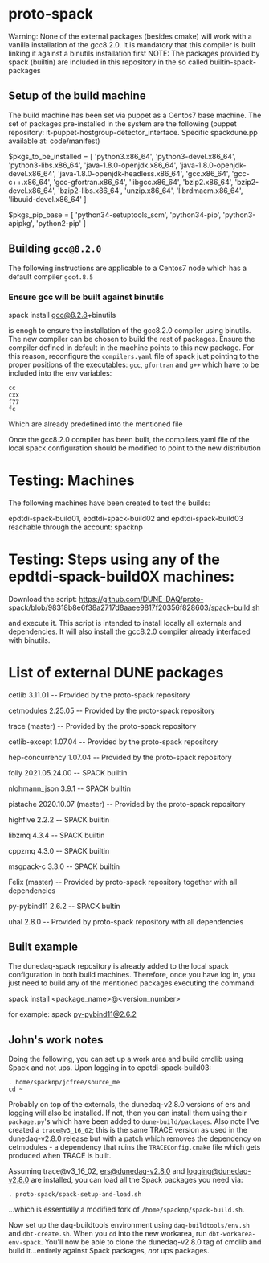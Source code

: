 # proto-spack
Warning: None of the external packages (besides cmake) will work with a vanilla installation of the gcc8.2.0. It is mandatory that this compiler is built linking it against a binutils installation first
NOTE: The packages provided by spack (builtin) are included in this repository in the so called builtin-spack-packages

## Setup of the build machine
The build machine has been set via puppet as a Centos7 base machine. The set of packages pre-installed in the system are the following (puppet repository: it-puppet-hostgroup-detector_interface. Specific spackdune.pp available at: code/manifest)

$pkgs_to_be_installed = [ 'python3.x86_64', 'python3-devel.x86_64', 'python3-libs.x86_64', 'java-1.8.0-openjdk.x86_64', 'java-1.8.0-openjdk-devel.x86_64', 'java-1.8.0-openjdk-headless.x86_64', 'gcc.x86_64', 'gcc-c++.x86_64', 'gcc-gfortran.x86_64', 'libgcc.x86_64', 
'bzip2.x86_64', 'bzip2-devel.x86_64', 'bzip2-libs.x86_64', 'unzip.x86_64', 'librdmacm.x86_64', 'libuuid-devel.x86_64' ]

$pkgs_pip_base = [ 'python34-setuptools_scm', 'python34-pip', 'python3-apipkg', 'python2-pip' ]


## Building `gcc@8.2.0`
The following instructions are applicable to a Centos7 node which has a default compiler `gcc4.8.5`
### Ensure gcc will be built against binutils
spack install gcc@8.2.8+binutils 

is enogh to ensure the installation of the gcc8.2.0 compiler using binutils.   
The new compiler can be chosen to build the rest of packages. Ensure the compiler defined in default in the machine points to this new package. For this reason, reconfigure the `compilers.yaml` file of spack just pointing to the proper positions of the executables: `gcc`, `gfortran` and `g++` which have to be included into the env variables:
```
cc
cxx
f77
fc
```
Which are already predefined into the mentioned file

Once the gcc8.2.0 compiler has been built, the compilers.yaml file of the local spack configuration should be modified to point to the new distribution 

# Testing: Machines
The following machines have been created to test the builds:

epdtdi-spack-build01, epdtdi-spack-build02 and epdtdi-spack-build03 reachable through the account: spacknp

# Testing: Steps using any of the epdtdi-spack-build0X machines:

Download the script: https://github.com/DUNE-DAQ/proto-spack/blob/98318b8e6f38a2717d8aaee9817f20356f828603/spack-build.sh

and execute it. This script is intended to install locally all externals and dependencies. It will also install the gcc8.2.0 compiler already interfaced with binutils.

# List of external DUNE packages

cetlib 3.11.01 -- Provided by the proto-spack repository

cetmodules 2.25.05 -- Provided by the proto-spack repository

trace (master) -- Provided by the proto-spack repository

cetlib-except 1.07.04 -- Provided by the proto-spack repository

hep-concurrency 1.07.04 -- Provided by the proto-spack repository

folly 2021.05.24.00 -- SPACK builtin 

nlohmann_json 3.9.1 -- SPACK builtin

pistache 2020.10.07 (master) -- Provided by the proto-spack repository

highfive 2.2.2 -- SPACK builtin

libzmq 4.3.4 -- SPACK builtin

cppzmq 4.3.0 -- SPACK builtin

msgpack-c 3.3.0 -- SPACK builtin

Felix (master) -- Provided by proto-spack repository together with all dependencies

py-pybind11 2.6.2 -- SPACK bultin

uhal 2.8.0 -- Provided by proto-spack repository with all dependencies

## Built example

The dunedaq-spack repository is already added to the local spack configuration in both build machines. Therefore, once you have log in, you just need to build any of the mentioned packages executing the command:

spack install <package_name>@<version_number>

for example: spack py-pybind11@2.6.2

## John's work notes

Doing the following, you can set up a work area and build cmdlib using Spack and not ups. Upon logging in to epdtdi-spack-build03:
```
. home/spacknp/jcfree/source_me
cd ~
```
Probably on top of the externals, the dunedaq-v2.8.0 versions of ers
and logging will also be installed. If not, then you can install them
using their `package.py`'s which have been added to
`dune-build/packages`. Also note I've created a `trace@v3_16_02`; this
is the same TRACE version as used in the dunedaq-v2.8.0 release but
with a patch which removes the dependency on cetmodules - a dependency
that ruins the `TRACEConfig.cmake` file which gets produced when TRACE
is built.

Assuming trace@v3_16_02, ers@dunedaq-v2.8.0 and logging@dunedaq-v2.8.0
are installed, you can load all the Spack packages you need via:
```
. proto-spack/spack-setup-and-load.sh
```
...which is essentially a modified fork of `/home/spacknp/spack-build.sh`. 

Now set up the daq-buildtools environment using
`daq-buildtools/env.sh` and `dbt-create.sh`. When you `cd` into the
new workarea, run `dbt-workarea-env-spack`. You'll now be able to
clone the dunedaq-v2.8.0 tag of cmdlib and build it...entirely against
Spack packages, _not_ ups packages.
